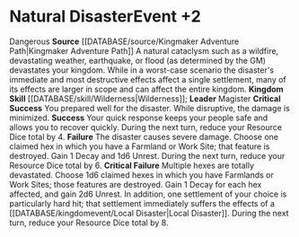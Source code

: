 ﻿---
id: '23'
level: '2'
name: Natural Disaster
rarity: Common
skill:
- '[[DATABASE/skill/Wilderness|Wilderness]]'
source: '[[DATABASE/source/Kingmaker Adventure Path|Kingmaker Adventure Path]]'
trait:
- '[[DATABASE/trait/Dangerous|Dangerous]]'
type: Kingdom Event

---
# Natural Disaster<span class="item-type">Event +2</span>

<span class="item-trait">Dangerous</span>
**Source** [[DATABASE/source/Kingmaker Adventure Path|Kingmaker Adventure Path]]
A natural cataclysm such as a wildfire, devastating weather, earthquake, or flood (as determined by the GM) devastates your kingdom. While in a worst-case scenario the disaster's immediate and most destructive effects affect a single settlement, many of its effects are larger in scope and can affect the entire kingdom.
**Kingdom Skill** [[DATABASE/skill/Wilderness|Wilderness]]; **Leader** Magister
**Critical Success** You prepared well for the disaster. While disruptive, the damage is minimized.
**Success** Your quick response keeps your people safe and allows you to recover quickly. During the next turn, reduce your Resource Dice total by 4.
**Failure** The disaster causes severe damage. Choose one claimed hex in which you have a Farmland or Work Site; that feature is destroyed. Gain 1 Decay and 1d6 Unrest. During the next turn, reduce your Resource Dice total by 6.
**Critical Failure** Multiple hexes are totally devastated. Choose 1d6 claimed hexes in which you have Farmlands or Work Sites; those features are destroyed. Gain 1 Decay for each hex affected, and gain 2d6 Unrest. In addition, one settlement of your choice is particularly hard hit; that settlement immediately suffers the effects of a [[DATABASE/kingdomevent/Local Disaster|Local Disaster]]. During the next turn, reduce your Resource Dice total by 8.